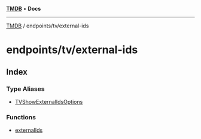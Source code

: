 [**TMDB**](../../../README.md) • **Docs**

***

[TMDB](../../../README.md) / endpoints/tv/external-ids

# endpoints/tv/external-ids

## Index

### Type Aliases

- [TVShowExternalIdsOptions](type-aliases/TVShowExternalIdsOptions.md)

### Functions

- [externalIds](functions/externalIds.md)
